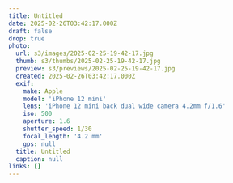 ```yaml
---
title: Untitled
date: 2025-02-26T03:42:17.000Z
draft: false
drop: true
photo:
  url: s3/images/2025-02-25-19-42-17.jpg
  thumb: s3/thumbs/2025-02-25-19-42-17.jpg
  preview: s3/previews/2025-02-25-19-42-17.jpg
  created: 2025-02-26T03:42:17.000Z
  exif:
    make: Apple
    model: 'iPhone 12 mini'
    lens: 'iPhone 12 mini back dual wide camera 4.2mm f/1.6'
    iso: 500
    aperture: 1.6
    shutter_speed: 1/30
    focal_length: '4.2 mm'
    gps: null
  title: Untitled
  caption: null
links: []
---
```

